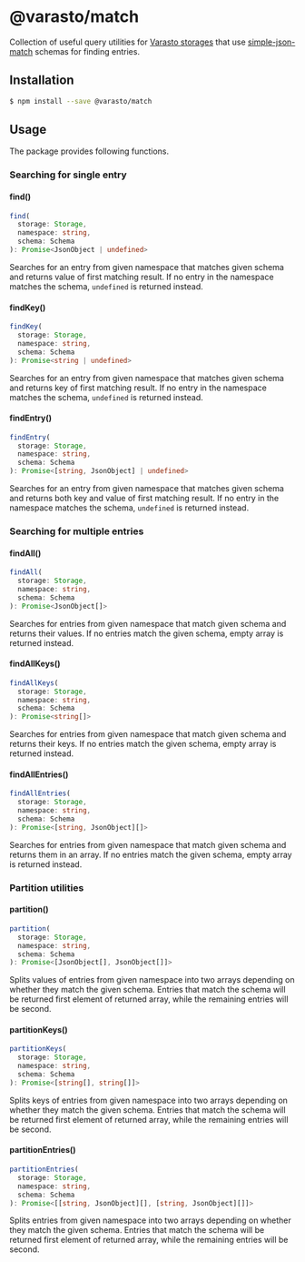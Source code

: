 # @varasto/match

Collection of useful query utilities for [Varasto storages] that use
[simple-json-match] schemas for finding entries.

[varasto storages]: https://www.npmjs.com/package/@varasto/storage
[simple-json-match]: https://www.npmjs.com/package/simple-json-match

## Installation

```sh
$ npm install --save @varasto/match
```

## Usage

The package provides following functions.

### Searching for single entry

#### find()

```TypeScript
find(
  storage: Storage,
  namespace: string,
  schema: Schema
): Promise<JsonObject | undefined>
```

Searches for an entry from given namespace that matches given schema and
returns value of first matching result. If no entry in the namespace matches
the schema, `undefined` is returned instead.

#### findKey()

```TypeScript
findKey(
  storage: Storage,
  namespace: string,
  schema: Schema
): Promise<string | undefined>
```

Searches for an entry from given namespace that matches given schema and
returns key of first matching result. If no entry in the namespace matches
the schema, `undefined` is returned instead.

#### findEntry()

```TypeScript
findEntry(
  storage: Storage,
  namespace: string,
  schema: Schema
): Promise<[string, JsonObject] | undefined>
```

Searches for an entry from given namespace that matches given schema and
returns both key and value of first matching result. If no entry in the
namespace matches the schema, `undefined` is returned instead.

### Searching for multiple entries

#### findAll()

```TypeScript
findAll(
  storage: Storage,
  namespace: string,
  schema: Schema
): Promise<JsonObject[]>
```

Searches for entries from given namespace that match given schema and returns
their values. If no entries match the given schema, empty array is returned
instead.

#### findAllKeys()

```TypeScript
findAllKeys(
  storage: Storage,
  namespace: string,
  schema: Schema
): Promise<string[]>
```

Searches for entries from given namespace that match given schema and returns
their keys. If no entries match the given schema, empty array is returned
instead.

#### findAllEntries()

```TypeScript
findAllEntries(
  storage: Storage,
  namespace: string,
  schema: Schema
): Promise<[string, JsonObject][]>
```

Searches for entries from given namespace that match given schema and returns
them in an array. If no entries match the given schema, empty array is returned
instead.

### Partition utilities

#### partition()

```TypeScript
partition(
  storage: Storage,
  namespace: string,
  schema: Schema
): Promise<[JsonObject[], JsonObject[]]>
```

Splits values of entries from given namespace into two arrays depending on
whether they match the given schema. Entries that match the schema will be
returned first element of returned array, while the remaining entries will
be second.

#### partitionKeys()

```TypeScript
partitionKeys(
  storage: Storage,
  namespace: string,
  schema: Schema
): Promise<[string[], string[]]>
```

Splits keys of entries from given namespace into two arrays depending on
whether they match the given schema. Entries that match the schema will be
returned first element of returned array, while the remaining entries will
be second.

#### partitionEntries()

```TypeScript
partitionEntries(
  storage: Storage,
  namespace: string,
  schema: Schema
): Promise<[[string, JsonObject][], [string, JsonObject][]]>
```

Splits entries from given namespace into two arrays depending on whether they
match the given schema. Entries that match the schema will be returned first
element of returned array, while the remaining entries will be second.
